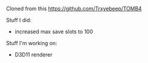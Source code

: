 Cloned from this https://github.com/Trxyebeep/TOMB4

Stuff I did:
* increased max save slots to 100

Stuff I'm working on:
* D3D11 renderer